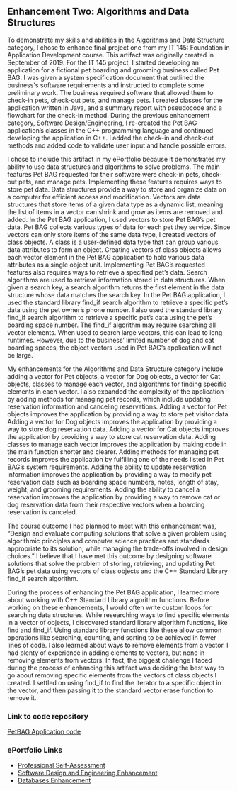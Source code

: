 ## Enhancement Two: Algorithms and Data Structures
To demonstrate my skills and abilities in the Algorithms and Data Structure category, I chose to enhance final project one from my IT 145: Foundation in Application Development course. This artifact was originally created in September of 2019. For the IT 145 project, I started developing an application for a fictional pet boarding and grooming business called Pet BAG. I was given a system specification document that outlined the business's software requirements and instructed to complete some preliminary work. The business required software that allowed them to check-in pets, check-out pets, and manage pets. I created classes for the application written in Java, and a summary report with pseudocode and a flowchart for the check-in method. During the previous enhancement category, Software Design/Engineering, I re-created the Pet BAG application’s classes in the C++ programming language and continued developing the application in C++. I added the check-in and check-out methods and added code to validate user input and handle possible errors.

I chose to include this artifact in my ePortfolio because it demonstrates my ability to use data structures and algorithms to solve problems. The main features Pet BAG requested for their software were check-in pets, check-out pets, and manage pets. Implementing these features requires ways to store pet data. Data structures provide a way to store and organize data on a computer for efficient access and modification. Vectors are data structures that store items of a given data type as a dynamic list, meaning the list of items in a vector can shrink and grow as items are removed and added. In the Pet BAG application, I used vectors to store Pet BAG’s pet data. Pet BAG collects various types of data for each pet they service. Since vectors can only store items of the same data type, I created vectors of class objects. A class is a user-defined data type that can group various data attributes to form an object. Creating vectors of class objects allows each vector element in the Pet BAG application to hold various data attributes as a single object unit. Implementing Pet BAG’s requested features also requires ways to retrieve a specified pet’s data. Search algorithms are used to retrieve information stored in data structures. When given a search key, a search algorithm returns the first element in the data structure whose data matches the search key. In the Pet BAG application, I used the standard library find_if search algorithm to retrieve a specific pet’s data using the pet owner’s phone number. I also used the standard library find_if search algorithm to retrieve a specific pet’s data using the pet’s boarding space number. The find_if algorithm may require searching all vector elements. When used to search large vectors, this can lead to long runtimes. However, due to the business’ limited number of dog and cat boarding spaces, the object vectors used in Pet BAG’s application will not be large. 

My enhancements for the Algorithms and Data Structure category include adding a vector for Pet objects, a vector for Dog objects, a vector for Cat objects, classes to manage each vector, and algorithms for finding specific elements in each vector. I also expanded the complexity of the application by adding methods for managing pet records, which include updating reservation information and canceling reservations. Adding a vector for Pet objects improves the application by providing a way to store pet visitor data. Adding a vector for Dog objects improves the application by providing a way to store dog reservation data. Adding a vector for Cat objects improves the application by providing a way to store cat reservation data. Adding classes to manage each vector improves the application by making code in the main function shorter and clearer. Adding methods for managing pet records improves the application by fulfilling one of the needs listed in Pet BAG’s system requirements. Adding the ability to update reservation information improves the application by providing a way to modify pet reservation data such as boarding space numbers, notes, length of stay, weight, and grooming requirements. Adding the ability to cancel a reservation improves the application by providing a way to remove cat or dog reservation data from their respective vectors when a boarding reservation is canceled. 

The course outcome I had planned to meet with this enhancement was, “Design and evaluate computing solutions that solve a given problem using algorithmic principles and computer science practices and standards appropriate to its solution, while managing the trade-offs involved in design choices.”  I believe that I have met this outcome by designing software solutions that solve the problem of storing, retrieving, and updating Pet BAG’s pet data using vectors of class objects and the C++ Standard Library find_if search algorithm. 

During the process of enhancing the Pet BAG application, I learned more about working with C++ Standard Library algorithm functions. Before working on these enhancements, I would often write custom loops for searching data structures. While researching ways to find specific elements in a vector of objects, I discovered standard library algorithm functions, like find and find_if. Using standard library functions like these allow common operations like searching, counting, and sorting to be achieved in fewer lines of code. I also learned about ways to remove elements from a vector. I had plenty of experience in adding elements to vectors, but none in removing elements from vectors. In fact, the biggest challenge I faced during the process of enhancing this artifact was deciding the best way to go about removing specific elements from the vectors of class objects I created. I settled on using find_if to find the iterator to a specific object in the vector, and then passing it to the standard vector erase function to remove it. 

### Link to code repository 
[PetBAG Application code](https://github.com/aerielj/petbagapplication)


### ePortfolio Links
- [Professional Self-Assessment](https://aerielj.github.io/index.html)
- [Software Design and Engineering Enhancement](https://aerielj.github.io/SoftwareDesignAndEngineering.html)
- [Databases Enhancement](https://aerielj.github.io/DatabasesEnhancement.html)
